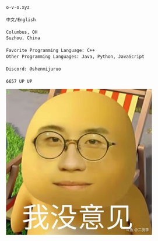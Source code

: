 ```txt
o-v-o.xyz

中文/English

Columbus, OH
Suzhou, China

Favorite Programming Language: C++
Other Programming Languages: Java, Python, JavaScript

Discord: @shenmijuruo

6657 UP UP
```
<img src = "https://raw.githubusercontent.com/onetrue-6657/image-hosting/main/img/pfp/NailongOneTrue.jpg" style = "width: 400px; height: 400px" />


<!--
**onetrue-6657/onetrue-6657** is a ✨ _special_ ✨ repository because its `README.md` (this file) appears on your GitHub profile.

Here are some ideas to get you started:

- 🔭 I’m currently working on ...
- 🌱 I’m currently learning ...
- 👯 I’m looking to collaborate on ...
- 🤔 I’m looking for help with ...
- 💬 Ask me about ...
- 📫 How to reach me: ...
- 😄 Pronouns: ...
- ⚡ Fun fact: ...
-->
